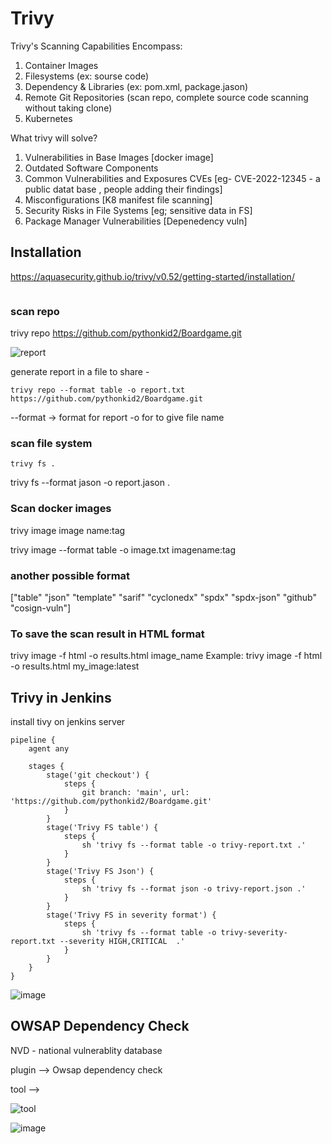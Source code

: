 # Trivy

Trivy's Scanning Capabilities Encompass:

1. Container Images
2. Filesystems (ex: sourse code)
3. Dependency & Libraries (ex: pom.xml, package.jason)
4. Remote Git Repositories (scan repo, complete source code scanning without taking clone)
5. Kubernetes 

What trivy will solve?

1. Vulnerabilities in Base Images [docker image]
2. Outdated Software Components
3. Common Vulnerabilities and Exposures CVEs [eg- CVE-2022-12345 - a public datat base , people adding their findings]
4. Misconfigurations [K8 manifest file scanning]
5. Security Risks in File Systems [eg; sensitive data in FS]
6. Package Manager Vulnerabilities [Depenedency vuln]


## Installation 

https://aquasecurity.github.io/trivy/v0.52/getting-started/installation/


```trivy -v 
```
### scan repo 

trivy repo https://github.com/pythonkid2/Boardgame.git

![report](https://github.com/pythonkid2/DevOps-Practice/assets/100591950/8e6f2a34-dc1d-405c-927c-4fa5e424e9e4)

generate report in a file to share - 
```
trivy repo --format table -o report.txt https://github.com/pythonkid2/Boardgame.git
```

--format -> format for report 
-o for to give file name 

### scan file system
```
trivy fs . 
```

trivy fs --format jason -o report.jason .

### Scan docker images 

trivy image image name:tag

trivy image --format table -o image.txt imagename:tag


### another possible format 

["table" "json" "template" "sarif" "cyclonedx" "spdx" "spdx-json" "github" "cosign-vuln"]

### To save the scan result in HTML format

trivy image -f html -o results.html image_name Example:
trivy image -f html -o results.html my_image:latest

## Trivy in Jenkins

install tivy on jenkins server

```
pipeline {
    agent any

    stages {
        stage('git checkout') {
            steps {
                git branch: 'main', url: 'https://github.com/pythonkid2/Boardgame.git'
            }
        }
        stage('Trivy FS table') {
            steps {
                sh 'trivy fs --format table -o trivy-report.txt .'
            }
        }
        stage('Trivy FS Json') {
            steps {
                sh 'trivy fs --format json -o trivy-report.json .'
            }
        }
        stage('Trivy FS in severity format') {
            steps {
                sh 'trivy fs --format table -o trivy-severity-report.txt --severity HIGH,CRITICAL  .'
            }
        }
    }
}

```
![image](https://github.com/pythonkid2/DevOps-Practice/assets/100591950/8c273e40-cde8-441d-be4a-71f626ebbb23)

## OWSAP Dependency Check

NVD - national vulnerablity database

plugin --> Owsap dependency check


tool  --> 

![tool](https://github.com/pythonkid2/DevOps-Practice/assets/100591950/d53d19e3-58a1-442a-ad05-28a91e3293c7)


![image](https://github.com/pythonkid2/DevOps-Practice/assets/100591950/8f74f964-1400-419f-867f-753142b1cf33)
